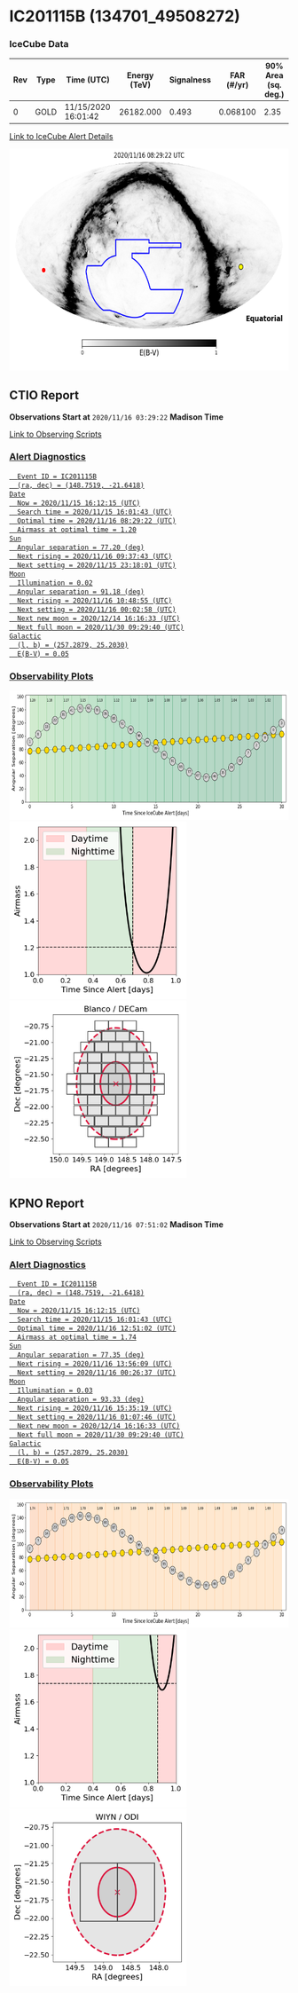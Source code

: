 # IC201115B (134701_49508272)

### IceCube Data

| Rev | Type | Time (UTC) | Energy (TeV) | Signalness | FAR (#/yr) | 90% Area (sq. deg.) |
| --- | --- | --- | --- | --- | --- | --- |
| 0 | GOLD | 11/15/2020  16:01:42 | 26182.000 | 0.493 | 0.068100 | 2.35 |

<a href="https://gcn.gsfc.nasa.gov/gcn/notices_amon_g_b/134701_49508272.amon" target="_blank">Link to IceCube Alert Details</a>

<a href="https://rmorgan10.github.io/AlertMonitoring/IC201115B_0/CTIO_skymap.png" target="_blank">
  <img src="CTIO_skymap.png" alt="CTIO Skymap" style="width:700px;height:400px;">
</a>


## CTIO Report

**Observations Start at**  `2020/11/16 03:29:22`  **Madison Time**

<a href="https://github.com/rmorgan10/AlertMonitoring/blob/main/IC201115B_0/CTIO.json" target="_blank">Link to Observing Scripts

### Alert Diagnostics

```Event
  Event ID = IC201115B
  (ra, dec) = (148.7519, -21.6418)
Date
  Now = 2020/11/15 16:12:15 (UTC)
  Search time = 2020/11/15 16:01:43 (UTC)
  Optimal time = 2020/11/16 08:29:22 (UTC)
  Airmass at optimal time = 1.20
Sun
  Angular separation = 77.20 (deg)
  Next rising = 2020/11/16 09:37:43 (UTC)
  Next setting = 2020/11/15 23:18:01 (UTC)
Moon
  Illumination = 0.02
  Angular separation = 91.18 (deg)
  Next rising = 2020/11/16 10:48:55 (UTC)
  Next setting = 2020/11/16 00:02:58 (UTC)
  Next new moon = 2020/12/14 16:16:33 (UTC)
  Next full moon = 2020/11/30 09:29:40 (UTC)
Galactic
  (l, b) = (257.2879, 25.2030)
  E(B-V) = 0.05
```
### Observability Plots

<a href="https://rmorgan10.github.io/AlertMonitoring/IC201115B_0/CTIO_forecast.png" target="_blank">
  <img src="CTIO_forecast.png" alt="CTIO Forecast" style="width:700px;height:233px;">
</a>

<a href="https://rmorgan10.github.io/AlertMonitoring/IC201115B_0/CTIO_airmass.png" target="_blank">
  <img src="CTIO_airmass.png" alt="CTIO Airmass" style="width:320px;height:320px;">
</a>
<a href="https://rmorgan10.github.io/AlertMonitoring/IC201115B_0/CTIO_fov.png" target="_blank">
  <img src="CTIO_fov.png" alt="CTIO FoV" style="width:320px;height:320px;">
</a>


## KPNO Report

**Observations Start at**  `2020/11/16 07:51:02`  **Madison Time**

<a href="https://github.com/rmorgan10/AlertMonitoring/blob/main/IC201115B_0/KPNO.json" target="_blank">Link to Observing Scripts

### Alert Diagnostics

```Event
  Event ID = IC201115B
  (ra, dec) = (148.7519, -21.6418)
Date
  Now = 2020/11/15 16:12:15 (UTC)
  Search time = 2020/11/15 16:01:43 (UTC)
  Optimal time = 2020/11/16 12:51:02 (UTC)
  Airmass at optimal time = 1.74
Sun
  Angular separation = 77.35 (deg)
  Next rising = 2020/11/16 13:56:09 (UTC)
  Next setting = 2020/11/16 00:26:37 (UTC)
Moon
  Illumination = 0.03
  Angular separation = 93.33 (deg)
  Next rising = 2020/11/16 15:35:19 (UTC)
  Next setting = 2020/11/16 01:07:46 (UTC)
  Next new moon = 2020/12/14 16:16:33 (UTC)
  Next full moon = 2020/11/30 09:29:40 (UTC)
Galactic
  (l, b) = (257.2879, 25.2030)
  E(B-V) = 0.05
```
### Observability Plots

<a href="https://rmorgan10.github.io/AlertMonitoring/IC201115B_0/KPNO_forecast.png" target="_blank">
  <img src="KPNO_forecast.png" alt="KPNO Forecast" style="width:700px;height:233px;">
</a>

<a href="https://rmorgan10.github.io/AlertMonitoring/IC201115B_0/KPNO_airmass.png" target="_blank">
  <img src="KPNO_airmass.png" alt="KPNO Airmass" style="width:320px;height:320px;">
</a>
<a href="https://rmorgan10.github.io/AlertMonitoring/IC201115B_0/KPNO_fov.png" target="_blank">
  <img src="KPNO_fov.png" alt="KPNO FoV" style="width:320px;height:320px;">
</a>


